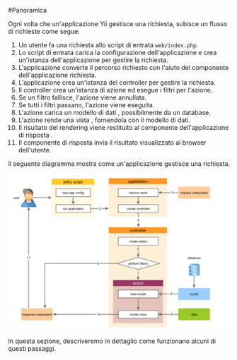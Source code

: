 #Panoramica


Ogni volta che un'applicazione Yii gestisce una richiesta, subisce un flusso di richieste come segue:

1. Un utente fa una richiesta allo script di entrata ```web/index.php```.
2. Lo script di entrata carica la configurazione dell'applicazione e crea un'istanza dell'applicazione per gestire la richiesta.
3. L'applicazione converte il percorso richiesto con l'aiuto del componente dell'applicazione richiesta.
4. L'applicazione crea un'istanza del controller per gestire la richiesta.
5. Il controller crea un'istanza di azione ed esegue i filtri per l'azione.
6. Se un filtro fallisce, l'azione viene annullata.
7. Se tutti i filtri passano, l'azione viene eseguita.
8. L'azione carica un modello di dati , possibilmente da un database.
9. L'azione rende una vista , fornendola con il modello di dati.
10. Il risultato del rendering viene restituito al componente dell'applicazione di risposta .
11. Il componente di risposta invia il risultato visualizzato al browser dell'utente.

Il seguente diagramma mostra come un'applicazione gestisce una richiesta.

![Screenshot](../img/handling-requests/panoramica-gestione-richieste.png)

In questa sezione, descriveremo in dettaglio come funzionano alcuni di questi passaggi.

